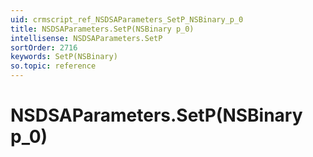 ```yaml
---
uid: crmscript_ref_NSDSAParameters_SetP_NSBinary_p_0
title: NSDSAParameters.SetP(NSBinary p_0)
intellisense: NSDSAParameters.SetP
sortOrder: 2716
keywords: SetP(NSBinary)
so.topic: reference
---
```


# NSDSAParameters.SetP(NSBinary p_0)

